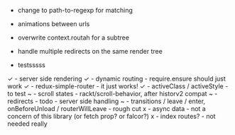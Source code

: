 
- change to path-to-regexp for matching
- animations between urls
- overwrite context.routah for a subtree
- handle multiple redirects on the same render tree

- testsssss

✓ - server side rendering
✓ - dynamic routing - require.ensure should just work
✓ - redux-simple-router - it just works!
✓ - activeClass / activeStyle - to test
~ - scroll states - rackt/scroll-behavior, after historv2 compat
~ - redirects - todo - server side handling
~ - transitions / leave / enter, onBeforeUnload / routerWillLeave - rough cut
x - async data - not a concern of this library (or fetch prop? or falcor?)
x - index routes? - not needed really
